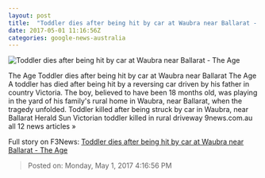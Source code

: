 ```yaml
---
layout: post
title:  "Toddler dies after being hit by car at Waubra near Ballarat - The Age"
date: 2017-05-01 11:16:56Z
categories: google-news-australia
---
```


![Toddler dies after being hit by car at Waubra near Ballarat - The Age](http://www.theage.com.au/content/dam/images/g/h/j/1/u/i/image.related.socialLead.620x349.gvwgaa.png/1493631044480.jpg)

The Age Toddler dies after being hit by car at Waubra near Ballarat The Age A toddler has died after being hit by a reversing car driven by his father in country Victoria. The boy, believed to have been 18 months old, was playing in the yard of his family's rural home in Waubra, near Ballarat, when the tragedy unfolded. Toddler killed after being struck by car in Waubra, near Ballarat Herald Sun Victorian toddler killed in rural driveway 9news.com.au all 12 news articles »


Full story on F3News: [Toddler dies after being hit by car at Waubra near Ballarat - The Age](http://www.f3nws.com/n/uYMJFC)

> Posted on: Monday, May 1, 2017 4:16:56 PM
